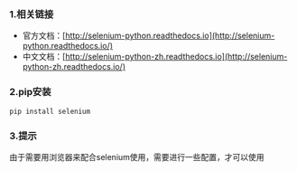 ### 1.相关链接

* 官方文档：[http://selenium-python.readthedocs.io](http://selenium-python.readthedocs.io/)
* 中文文档：[http://selenium-python-zh.readthedocs.io](http://selenium-python-zh.readthedocs.io/)

### 2.pip安装

```
pip install selenium
```

### 3.提示

由于需要用浏览器来配合selenium使用，需要进行一些配置，才可以使用



